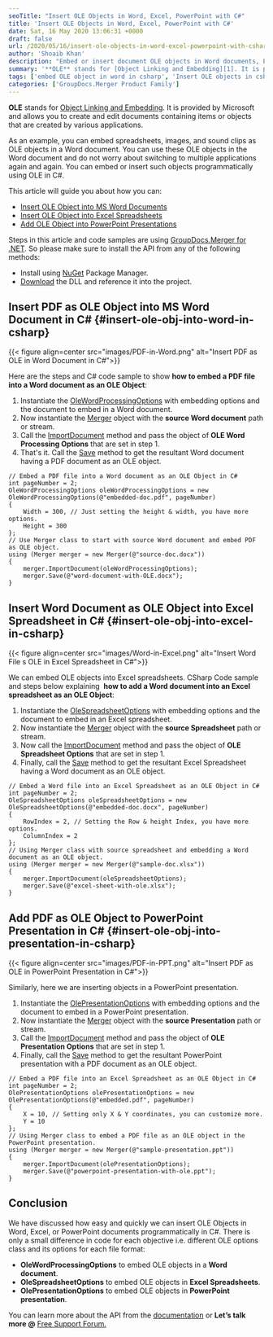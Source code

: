 ```yaml
---
seoTitle: "Insert OLE Objects in Word, Excel, PowerPoint with C#"
title: 'Insert OLE Objects in Word, Excel, PowerPoint with C#'
date: Sat, 16 May 2020 13:06:31 +0000
draft: false
url: /2020/05/16/insert-ole-objects-in-word-excel-powerpoint-with-csharp/
author: 'Shoaib Khan'
description: "Embed or insert document OLE objects in Word documents, Excel Spreadsheets, or Powerpoint presentations programmatically in C# using .NET API."
summary: '**OLE** stands for [Object Linking and Embedding][1]. It is provided by Microsoft and allows you to create and edit documents containing items or objects that are created by various applications.'
tags: ['embed OLE object in word in csharp', 'Insert OLE objects in csharp', 'insert OLE objects in excel in csharp', 'insert OLE objects in presentations in csharp']
categories: ['GroupDocs.Merger Product Family']
---
```


**OLE** stands for [Object Linking and Embedding][2]. It is provided by Microsoft and allows you to create and edit documents containing items or objects that are created by various applications.

As an example, you can embed spreadsheets, images, and sound clips as OLE objects in a Word document. You can use these OLE objects in the Word document and do not worry about switching to multiple applications again and again. You can embed or insert such objects programmatically using OLE in C#.

This article will guide you about how you can:

*   [Insert OLE Object into MS Word Documents][3]
*   [Insert OLE Object into Excel Spreadsheets][4]
*   [Add OLE Object into PowerPoint Presentations][5]

Steps in this article and code samples are using [GroupDocs.Merger for .NET][6]. So please make sure to install the API from any of the following methods:

*   Install using [NuGet][7] Package Manager.
*   [Download][8] the DLL and reference it into the project.

## Insert PDF as OLE Object into MS Word Document in C# {#insert-ole-obj-into-word-in-csharp}



{{< figure align=center src="images/PDF-in-Word.png" alt="Insert PDF as OLE in Word Document in C#">}}


Here are the steps and C# code sample to show **how to embed a PDF file into a Word document as an OLE Object**:

1.  Instantiate the [OleWordProcessingOptions][9] with embedding options and the document to embed in a Word document.
2.  Now instantiate the [Merger][10] object with the **source Word document** path or stream.
3.  Call the [ImportDocument][11] method and pass the object of **OLE Word Processing Options** that are set in step 1.
4.  That's it. Call the [Save][12] method to get the resultant Word document having a PDF document as an OLE object.

```
// Embed a PDF file into a Word document as an OLE Object in C#
int pageNumber = 2;
OleWordProcessingOptions oleWordProcessingOptions = new OleWordProcessingOptions(@"embedded-doc.pdf", pageNumber)
{ 
    Width = 300, // Just setting the height & width, you have more options.
    Height = 300
};
// Use Merger class to start with source Word document and embed PDF as OLE object.
using (Merger merger = new Merger(@"source-doc.docx"))
{
    merger.ImportDocument(oleWordProcessingOptions);
    merger.Save(@"word-document-with-OLE.docx");
}
```

## Insert Word Document as OLE Object into Excel Spreadsheet in C# {#insert-ole-obj-into-excel-in-csharp}



{{< figure align=center src="images/Word-in-Excel.png" alt="Insert Word File s OLE in Excel Spreadsheet in C#">}}


We can embed OLE objects into Excel spreadsheets. CSharp Code sample and steps below explaining  **how to add a Word document into an Excel spreadsheet as an OLE Object**:

1.  Instantiate the [OleSpreadsheetOptions][13] with embedding options and the document to embed in an Excel spreadsheet.
2.  Now instantiate the [Merger][14] object with the **source Spreadsheet** path or stream.
3.  Now call the [ImportDocument][15] method and pass the object of **OLE Spreadsheet Options** that are set in step 1.
4.  Finally, call the [Save][16] method to get the resultant Excel Spreadsheet having a Word document as an OLE object.

```
// Embed a Word file into an Excel Spreadsheet as an OLE Object in C#
int pageNumber = 2;
OleSpreadsheetOptions oleSpreadsheetOptions = new OleSpreadsheetOptions(@"embedded-doc.docx", pageNumber)
{
    RowIndex = 2, // Setting the Row & height Index, you have more options.
    ColumnIndex = 2
};
// Using Merger class with source spreadsheet and embedding a Word document as an OLE object.
using (Merger merger = new Merger(@"sample-doc.xlsx"))
{
    merger.ImportDocument(oleSpreadsheetOptions);
    merger.Save(@"excel-sheet-with-ole.xlsx");
}
```

## Add PDF as OLE Object to PowerPoint Presentation in C# {#insert-ole-obj-into-presentation-in-csharp}



{{< figure align=center src="images/PDF-in-PPT.png" alt="Insert PDF as OLE in PowerPoint Presentation in C#">}}


Similarly, here we are inserting objects in a PowerPoint presentation.

1.  Instantiate the [OlePresentationOptions][17] with embedding options and the document to embed in a PowerPoint presentation.
2.  Now instantiate the [Merger][18] object with the **source Presentation** path or stream.
3.  Call the [ImportDocument][19] method and pass the object of **OLE Presentation Options** that are set in step 1.
4.  Finally, call the [Save][20] method to get the resultant PowerPoint presentation with a PDF document as an OLE object.

```
// Embed a PDF file into an Excel Spreadsheet as an OLE Object in C#
int pageNumber = 2;
OlePresentationOptions olePresentationOptions = new OlePresentationOptions(@"embedded.pdf", pageNumber)
{
    X = 10, // Setting only X & Y coordinates, you can customize more.
    Y = 10
};
// Using Merger class to embed a PDF file as an OLE object in the PowerPoint presentation.
using (Merger merger = new Merger(@"sample-presentation.ppt"))
{
    merger.ImportDocument(olePresentationOptions);
    merger.Save(@"powerpoint-presentation-with-ole.ppt");
}
```

## Conclusion

We have discussed how easy and quickly we can insert OLE Objects in Word, Excel, or PowerPoint documents programmatically in C#. There is only a small difference in code for each objective i.e. different OLE options class and its options for each file format:

*   **OleWordProcessingOptions** to embed OLE objects in a **Word document**.
*   **OleSpreadsheetOptions** to embed OLE objects in **Excel Spreadsheets**.
*   **OlePresentationOptions** to embed OLE objects in **PowerPoint presentation**.

You can learn more about the API from the [documentation][21] or **Let’s talk more @** [Free Support Forum.][22]







[1]: https://docs.microsoft.com/en-us/cpp/mfc/ole-background
[2]: https://docs.microsoft.com/en-us/cpp/mfc/ole-background
[3]: https://blog.groupdocs.com/2020/05/16/insert-ole-objects-in-word-excel-powerpoint-with-csharp/#insert-ole-obj-into-word-in-csharp
[4]: https://blog.groupdocs.com/2020/05/16/insert-ole-objects-in-word-excel-powerpoint-with-csharp/#insert-ole-obj-into-excel-in-csharp
[5]: https://blog.groupdocs.com/2020/05/16/insert-ole-objects-in-word-excel-powerpoint-with-csharp/#insert-ole-obj-into-presentation-in-csharp
[6]: https://products.groupdocs.com/merger/net
[7]: https://www.nuget.org/packages/GroupDocs.Merger
[8]: https://downloads.groupdocs.com/merger/net
[9]: https://apireference.groupdocs.com/merger/net/groupdocs.merger.domain.options/olewordprocessingoptions
[10]: https://apireference.groupdocs.com/merger/net/groupdocs.merger/merger
[11]: https://apireference.groupdocs.com/merger/net/groupdocs.merger/merger/methods/importdocument
[12]: https://apireference.groupdocs.com/merger/net/groupdocs.merger.merger/save/methods/1
[13]: https://apireference.groupdocs.com/merger/net/groupdocs.merger.domain.options/olespreadsheetoptions
[14]: https://apireference.groupdocs.com/merger/net/groupdocs.merger/merger
[15]: https://apireference.groupdocs.com/merger/net/groupdocs.merger/merger/methods/importdocument
[16]: https://apireference.groupdocs.com/merger/net/groupdocs.merger.merger/save/methods/1
[17]: https://apireference.groupdocs.com/merger/net/groupdocs.merger.domain.options/olepresentationoptions
[18]: https://apireference.groupdocs.com/merger/net/groupdocs.merger/merger
[19]: https://apireference.groupdocs.com/merger/net/groupdocs.merger/merger/methods/importdocument
[20]: https://apireference.groupdocs.com/merger/net/groupdocs.merger.merger/save/methods/1
[21]: https://docs.groupdocs.com/merger/net/import-documents/
[22]: https://forum.groupdocs.com/c/merger

